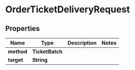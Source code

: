 

# OrderTicketDeliveryRequest


## Properties

| Name | Type | Description | Notes |
|------------ | ------------- | ------------- | -------------|
|**method** | **TicketBatch** |  |  |
|**target** | **String** |  |  |



